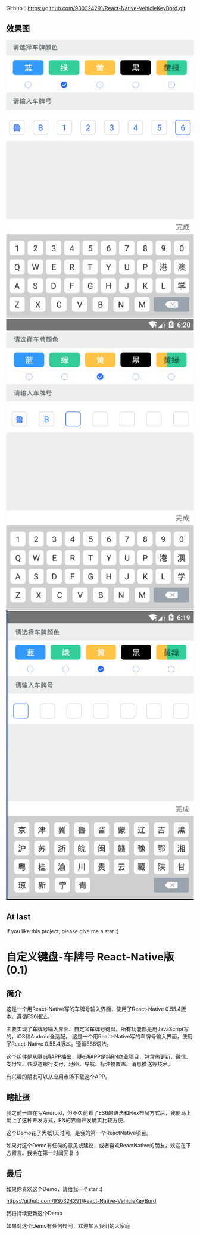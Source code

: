 
Github：https://github.com/930324291/React-Native-VehicleKeyBord.git


##  效果图

<img src="https://github.com/930324291/React-Native-VehicleKeyBord/blob/master/screenshot/1.png">

<img src="https://github.com/930324291/React-Native-VehicleKeyBord/blob/master/screenshot/2.png">

<img src="https://github.com/930324291/React-Native-VehicleKeyBord/blob/master/screenshot/3.png">


## At last

If you like this project, please give me a star  :)


# 自定义键盘-车牌号 React-Native版(0.1)

## 简介

这是一个用React-Native写的车牌号输入界面，使用了React-Native 0.55.4版本。遵循ES6语法。

主要实现了车牌号输入界面、自定义车牌号键盘。所有功能都是用JavaScript写的，iOS和Android全适配。
这是一个用React-Native写的车牌号输入界面，使用了React-Native 0.55.4版本。遵循ES6语法。

这个组件是从隧e通APP抽出，隧e通APP是纯RN商业项目，包含热更新，微信、支付宝、各渠道银行支付，地图、导航、标注物覆盖、消息推送等技术。

有兴趣的朋友可以从应用市场下载这个APP。


## 瞎扯蛋

我之前一直在写Android，但不久前看了ES6的语法和Flex布局方式后，我便马上爱上了这种开发方式，RN的界面开发确实比较方便。

这个Demo花了大概1天时间，是我的第一个ReactNative项目。

如果对这个Demo有任何的意见或建议，或者喜欢ReactNative的朋友，欢迎在下方留言。我会在第一时间回复 :)


## 最后

如果你喜欢这个Demo，请给我一个star   :)

https://github.com/930324291/React-Native-VehicleKeyBord

我将持续更新这个Demo

如果对这个Demo有任何疑问，欢迎加入我们的大家庭

